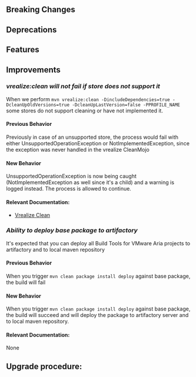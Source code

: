 [//]: # (VERSION_PLACEHOLDER DO NOT DELETE)
[//]: # (Used when working on a new release. Placed together with the Version.md)
[//]: # (Nothing here is optional. If a step must not be performed, it must be said so)
[//]: # (Do not fill the version, it will be done automatically)
[//]: # (Quick Intro to what is the focus of this release)

## Breaking Changes
[//]: # (### *Breaking Change*)
[//]: # (Describe the breaking change AND explain how to resolve it)
[//]: # (You can utilize internal links /e.g. link to the upgrade procedure, link to the improvement|deprecation that introduced this/)



## Deprecations
[//]: # (### *Deprecation*)
[//]: # (Explain what is deprecated and suggest alternatives)



[//]: # (Features -> New Functionality)
## Features
[//]: # (### *Feature Name*)
[//]: # (Describe the feature)
[//]: # (Optional But higlhy recommended Specify *NONE* if missing)
[//]: # (#### Relevant Documentation:)



[//]: # (Improvements -> Bugfixes/hotfixes or general improvements)
## Improvements

### *vrealize:clean will not fail if store does not support it* 
When we perform `mvn vrealize:clean -DincludeDependencies=true -DcleanUpOldVersions=true -DcleanUpLastVersion=false -PPROFILE_NAME`
some stores do not support cleaning or have not implemented it.

#### Previous Behavior
Previously in case of an unsupported store, the process would fail with either UnsupportedOperationException or NotImplementedException,
since the exception was never handled in the vrealize CleanMojo

#### New Behavior
UnsupportedOperationException is now being caught (NotImplementedException as well since it's a child) and a warning is logged instead.
The process is allowed to continue.

#### Relevant Documentation:

* [Vrealize Clean](./Components/Archetypes/General/Goals/Vrealize%20Clean.md)



### *Ability to deploy base package to artifactory*
It's expected that you can deploy all Build Tools for VMware Aria projects to artifactory and to local maven repository

#### Previous Behavior
When you trigger `mvn clean package install deploy` against base package, the build will fail

#### New Behavior
When you trigger `mvn clean package install deploy` against base package, the build will succeed and will deploy the package to artifactory server and to local maven repository.

#### Relevant Documentation:
None

## Upgrade procedure:
[//]: # (Explain in details if something needs to be done)

[//]: # (## Changelog:)
[//]: # (Pull request links)
